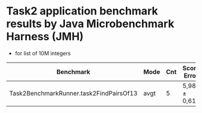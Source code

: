 # Task2 application benchmark results by Java Microbenchmark Harness (JMH)

-  for list of 10M integers

| Benchmark                                | Mode | Cnt | Score   Error   | Units |
|------------------------------------------|------|-----|-----------------|-------|
| Task2BenchmarkRunner.task2FindPairsOf13  | avgt | 5   | 5,988 ± 0,613   | s/op  |
